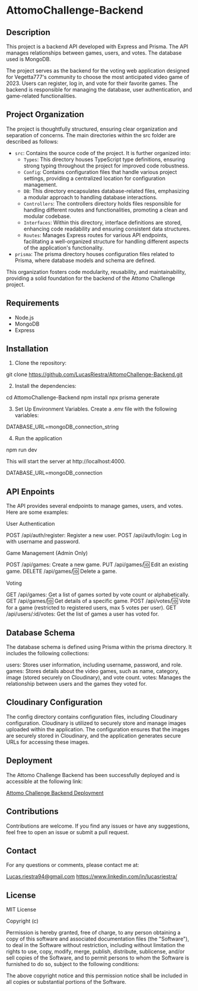 # AttomoChallenge-Backend

## Description
This project is a backend API developed with Express and Prisma. The API manages relationships between games, users, and votes. The database used is MongoDB.

The project serves as the backend for the voting web application designed for Vegetta777's community to choose the most anticipated video game of 2023. Users can register, log in, and vote for their favorite games. The backend is responsible for managing the database, user authentication, and game-related functionalities.


## Project Organization
The project is thoughtfully structured, ensuring clear organization and separation of concerns. The main directories within the src folder are described as follows:

- `src`: Contains the source code of the project. It is further organized into:
  - `Types`: This directory houses TypeScript type definitions, ensuring strong typing throughout the project for improved code robustness.
  - `Config`:  Contains configuration files that handle various project settings, providing a centralized location for configuration management.
  - `DB`: This directory encapsulates database-related files, emphasizing a modular approach to handling database interactions.
  - `Controllers`: The controllers directory holds files responsible for handling different routes and functionalities, promoting a clean and modular codebase.
  - `Interfaces`: Within this directory, interface definitions are stored, enhancing code readability and ensuring consistent data structures.
  - `Routes`: Manages Express routes for various API endpoints, facilitating a well-organized structure for handling different aspects of the application's functionality.
- `prisma`: The prisma directory houses configuration files related to Prisma, where database models and schema are defined.

This organization fosters code modularity, reusability, and maintainability, providing a solid foundation for the backend of the Attomo Challenge project.

## Requirements
- Node.js
- MongoDB
- Express

## Installation
1. Clone the repository:

git clone https://github.com/LucasRiestra/AttomoChallenge-Backend.git

2. Install the dependencies:

cd AttomoChallenge-Backend
npm install
npx prisma generate

3. Set Up Environment Variables. Create a .env file with the following variables:

DATABASE_URL=mongoDB_connection_string

4. Run the application

npm run dev

This will start the server at http://localhost:4000.

DATABASE_URL=mongoDB_connection

## API Enpoints
The API provides several endpoints to manage games, users, and votes. Here are some examples:

User Authentication

POST /api/auth/register: Register a new user.
POST /api/auth/login: Log in with username and password.

Game Management (Admin Only)

POST /api/games: Create a new game.
PUT /api/games/:id: Edit an existing game.
DELETE /api/games/:id: Delete a game.

Voting

GET /api/games: Get a list of games sorted by vote count or alphabetically.
GET /api/games/:id: Get details of a specific game.
POST /api/votes/:id: Vote for a game (restricted to registered users, max 5 votes per user).
GET /api/users/:id/votes: Get the list of games a user has voted for.

## Database Schema

The database schema is defined using Prisma within the prisma directory. It includes the following collections:

users: Stores user information, including username, password, and role.
games: Stores details about the video games, such as name, category, image (stored securely on Cloudinary), and vote count.
votes: Manages the relationship between users and the games they voted for.

## Cloudinary Configuration
The config directory contains configuration files, including Cloudinary configuration. Cloudinary is utilized to securely store and manage images uploaded within the application. The configuration ensures that the images are securely stored in Cloudinary, and the application generates secure URLs for accessing these images.

## Deployment
The Attomo Challenge Backend has been successfully deployed and is accessible at the following link:

[Attomo Challenge Backend Deployment](https://attomochallenge-backend-production.up.railway.app/)

## Contributions
Contributions are welcome. If you find any issues or have any suggestions, feel free to open an issue or submit a pull request.

## Contact
For any questions or comments, please contact me at:

Lucas.riestra94@gmail.com
https://www.linkedin.com/in/lucasriestra/

## License
MIT License

Copyright (c)

Permission is hereby granted, free of charge, to any person obtaining a copy of this software and associated documentation files (the "Software"), to deal in the Software without restriction, including without limitation the rights to use, copy, modify, merge, publish, distribute, sublicense, and/or sell copies of the Software, and to permit persons to whom the Software is furnished to do so, subject to the following conditions:

The above copyright notice and this permission notice shall be included in all copies or substantial portions of the Software.